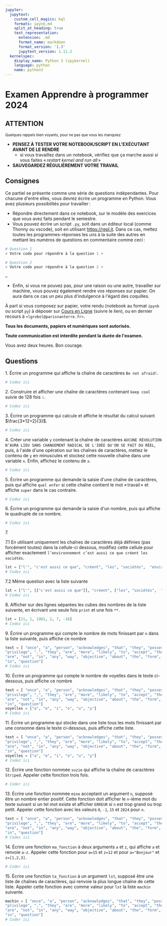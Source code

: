 ```yaml
---
jupyter:
  jupytext:
    custom_cell_magics: kql
    formats: ipynb,md
    split_at_heading: true
    text_representation:
      extension: .md
      format_name: markdown
      format_version: '1.3'
      jupytext_version: 1.11.2
  kernelspec:
    display_name: Python 3 (ipykernel)
    language: python
    name: python3
---
```


<!-- LTeX: language=fr -->
Examen Apprendre à programmer 2024
===================================

## ATTENTION

<small>Quelques rappels bien voyants, pour ne pas que vous les manquiez</small>

- **PENSEZ À TESTER VOTRE NOTEBOOK/SCRIPT EN L'EXÉCUTANT AVANT DE LE RENDRE**
  - si vous travaillez dans un notebook, vérifiez que ça marche aussi si vous faites « *restart
    kernel and run all* »
- **SAUVEGARDEZ RÉGULIÈREMENT VOTRE TRAVAIL**

## Consignes

Ce partiel se présente comme une série de questions indépendantes. Pour chacune d'entre elles, vous
devrez écrire un programme en Python. Vous avez plusieurs possibilités pour travailler :

<!-- #region -->
- Répondre directement dans ce notebook, sur le modèle des exercices que vous avez faits pendant le
  semestre.
- Vous pouvez écrire un script `.py`, soit dans un éditeur local (comme Thonny ou vscode), soit en utilisant
  <https://repl.it>. Dans ce cas, mettez toutes les programmes-réponses les uns à la suite des
  autres en mettant les numéros de questions en commentaire comme ceci :

```python
# Question 1
< Votre code pour répondre à la question 1 >

# Question 2
< Votre code pour répondre à la question 2 >

…
```
<!-- #endregion -->

- Enfin, si vous ne pouvez pas, pour une raison ou une autre, travailler sur machine, vous pouvez
  également rendre vos réponses sur papier. On aura dans ce cas un peu plus d'indulgence à l'égard
  des coquilles.

À part si vous composez sur papier, votre rendu (notebook au format `ipynb` ou script `py`) à
déposer sur [Cours en Ligne](https://coursenligne.parisnanterre.fr/course) (suivre le lien), ou en
dernier recours à `<lgrobol@parisnanterre.fr>`.

**Tous les documents, papiers et numériques sont autorisés.**

**Toute communication est interdite pendant la durée de l'examen.**

Vous avez deux heures. Bon courage.

## Questions

1\. Écrire un programme qui affiche la chaîne de caractères `Be not afraid!`.

```python
# Codez ici
```

2\. Construire et afficher une chaîne de caractères contenant `keep cool` suivie de $128$ fois `☃️`.

```python
# Codez ici
```

3\. Écrire un programme qui calcule et affiche le résultat du calcul suivant $\frac{3*12+2}{3}$.

```python
# Codez ici
```

4\. Créer une variable `y` contenant la chaîne de caractères `AUCUNE RÉVOLUTION N’AURA LIEU SANS
CHANGEMENT RADICAL DE L'IDÉE QU'ON SE FAIT DU RÉEL`, puis, à l'aide d'une opération sur les chaînes
de caractères, mettez le contenu de `y` en minuscules et stockez cette nouvelle chaîne dans une
variable `x`. Enfin, affichez le contenu de `x`.

```python
# Codez ici
```

5\. Écrire un programme qui demande la saisie d'une chaîne de caractères, puis qui affiche
`quel enfer` si cette chaîne contient le mot « travail » et affiche `super` dans le cas contraire.

```python
# Codez ici
```

6\. Écrire un programme qui demande la saisie d'un nombre, puis qui affiche le quadruple de ce nombre.

```python
# Codez ici
```

7\.

7.1 En utilisant uniquement les chaînes de caractères déjà définies (pas forcément toutes) dans la
cellule-ci dessous, modifiez cette cellule pour afficher exactement `l’environnement c’est aussi ce que créent
les sociétés`.

```python
lst = ["l'", "c'est aussi ce que", "créent", "les", "sociétés",  "environnement", " "]
# Codez ici
```

7.2 Même question avec la liste suivante

```python
lst = ["l'", [["c'est aussi ce que"]], "créent", ["les", "sociétés",  "environnement"], " "]
# Codez ici
```

8\. Afficher sur des lignes séparées les cubes des nombres de la liste suivante, en écrivant une
seule fois `print` et une fois `**`.

```python
lst = [21, 1, 1901, 2, 7, -16]
# Codez ici
```

9\. Écrire un programme qui compte le nombre de mots finissant par `n` dans la
liste suivante, puis affiche ce nombre

```python
text = [ "once", "a", "person", "acknowledges", "that", "they", "possess", "some", "form", "of", 
"privilege", ",", "they", "are", "more", "likely", "to", "accept", "the", "reality", "that", "they", 
"are", "not", "in", "any", "way", "objective", "about", "the", "form", "of", "marginalization", 
"in", "question"]
# Codez ici
```

10\. Écrire un programme qui compte le nombre de voyelles dans le texte ci-dessous, puis affiche ce
nombre

```python
text = [ "once", "a", "person", "acknowledges", "that", "they", "possess", "some", "form", "of", 
"privilege", ",", "they", "are", "more", "likely", "to", "accept", "the", "reality", "that", "they", 
"are", "not", "in", "any", "way", "objective", "about", "the", "form", "of", "marginalization", 
"in", "question"]
voyelles = ["a", "e", "i", "o", "u", "y"]
# Codez ici
```

11\. Écrire un programme qui stocke dans une liste tous les mots finissant par une consonne dans le
texte ci-dessous, puis affiche cette liste.

```python
text = [ "once", "a", "person", "acknowledges", "that", "they", "possess", "some", "form", "of", 
"privilege", ",", "they", "are", "more", "likely", "to", "accept", "the", "reality", "that", "they", 
"are", "not", "in", "any", "way", "objective", "about", "the", "form", "of", "marginalization", 
"in", "question"]
voyelles = ["a", "e", "i", "o", "u", "y"]
# Codez ici
```

12\. Écrire une fonction nommée `suzie` qui affiche la chaîne de caractères `Striped`. Appeler cette
fonction trois fois.

```python
# Coder ici
```

13\. Écrire une fonction nommée `mine` acceptant un argument `n`, supposé être un nombre entier
positif. Cette fonction doit afficher le `n`-ième mot du texte suivant si un tel mot existe et
afficher `ERREUR` si `n` est trop grand ou trop petit. Appeler cette fonction avec les valeurs `0`,
`-1`, `15` et `2024` pour `n`.

```python
text = [ "once", "a", "person", "acknowledges", "that", "they", "possess", "some", "form", "of", 
"privilege", ",", "they", "are", "more", "likely", "to", "accept", "the", "reality", "that", "they", 
"are", "not", "in", "any", "way", "objective", "about", "the", "form", "of", "marginalization", 
"in", "question"]
# Codez ici
```

14\. Écrire une fonction `ma_fonction` à deux arguments `a` et `z`, qui affiche `a` et renvoie
`a-z`. Appeler cette fonction pour `a=15` et `z=12` et pour `a="Bonjour"` et `z=[1,2,3]`.

```python
# Coder ici
```

15\. Écrire une fonction `ta_fonction` à un argument `lst`, supposé être une liste de chaînes de
caractères, qui renvoie la plus longue chaîne de cette liste. Appeler cette fonction avec comme
valeur pour `lst` la liste `machin` suivante.

```python
machin = [ "once", "a", "person", "acknowledges", "that", "they", "possess", "some", "form", "of", 
"privilege", ",", "they", "are", "more", "likely", "to", "accept", "the", "reality", "that", "they", 
"are", "not", "in", "any", "way", "objective", "about", "the", "form", "of", "marginalization", 
"in", "question"]
# Coder ici
```
